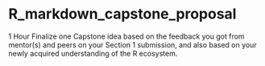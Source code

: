 # R_markdown_capstone_proposal
1 Hour  Finalize one Capstone idea based on the feedback you got from mentor(s) and peers on your Section 1 submission, and also based on your newly acquired understanding of the R ecosystem.
